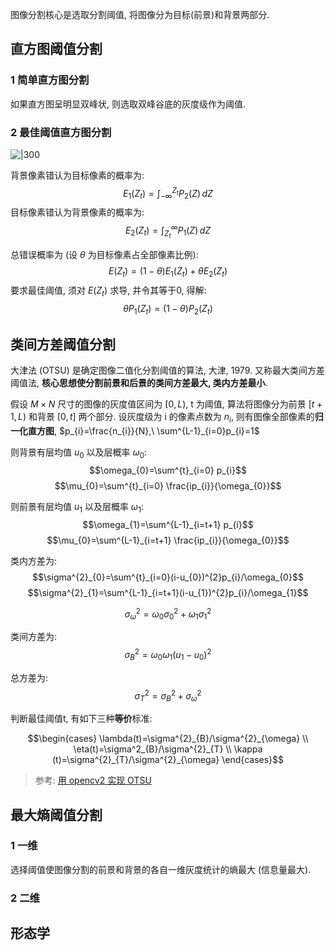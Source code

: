 图像分割核心是选取分割阈值, 将图像分为目标(前景)和背景两部分.

## 直方图阈值分割

### 1 简单直方图分割

如果直方图呈明显双峰状, 则选取双峰谷底的灰度级作为阈值.

### 2 最佳阈值直方图分割
![|300](../../attach/图像处理_最佳阈值直方图.png)

背景像素错认为目标像素的概率为: $$E_{1}(Z_{t})=\int_{-\infty}^{Z_{t}}P_{2}(Z) \, dZ $$ 目标像素错认为背景像素的概率为: $$E_{2}(Z_{t})=\int_{Z_{t}}^{\infty}P_{1}(Z) \, dZ $$

总错误概率为 (设 $\theta$ 为目标像素占全部像素比例): $$E(Z_{t})=(1-\theta)E_{1}(Z_{t})+\theta E_{2}(Z_{t})$$ 要求最佳阈值, 须对 $E(Z_{t})$ 求导, 并令其等于0, 得解: $$\theta P_{1}(Z_{t})=(1-\theta)P_{2}(Z_{t})$$

## 类间方差阈值分割

大津法 (OTSU) 是确定图像二值化分割阈值的算法, 大津, 1979. 又称最大类间方差阈值法, **核心思想使分割前景和后景的类间方差最大, 类内方差最小**.

假设 $M\times N$ 尺寸的图像的灰度值区间为 $[0,L)$, t 为阈值, 算法将图像分为前景 $[t+1,L)$ 和背景 $[0,t]$ 两个部分. 设灰度级为 i 的像素点数为 $n_{i}$, 则有图像全部像素的**归一化直方图**, $p_{i}=\frac{n_{i}}{N},\ \sum^{L-1}_{i=0}p_{i}=1$

则背景有层均值 $u_{0}$ 以及层概率 $\omega_{0}$: $$\omega_{0}=\sum^{t}_{i=0} p_{i}$$ $$\mu_{0}=\sum^{t}_{i=0} \frac{ip_{i}}{\omega_{0}}$$

则前景有层均值 $u_{1}$ 以及层概率 $\omega_{1}$: $$\omega_{1}=\sum^{L-1}_{i=t+1} p_{i}$$ $$\mu_{0}=\sum^{L-1}_{i=t+1} \frac{ip_{i}}{\omega_{0}}$$

类内方差为: $$\sigma^{2}_{0}=\sum^{t}_{i=0}(i-u_{0})^{2}p_{i}/\omega_{0}$$ $$\sigma^{2}_{1}=\sum^{L-1}_{i=t+1}(i-u_{1})^{2}p_{i}/\omega_{1}$$

$$\sigma^{2}_{\omega }=\omega_{0}\sigma^{2}_{0}+\omega_{1}\sigma^{2}_{1 }$$

类间方差为: $$\sigma^{2}_{B}=\omega_{0}\omega_{1}(u_{1}-u_{0})^{2}$$

总方差为: $$\sigma^{2}_{T}=\sigma^{2}_{B}+\sigma^{2}_{\omega}$$

判断最佳阈值t, 有如下三种**等价**标准:

$$\begin{cases}
\lambda(t)=\sigma^{2}_{B}/\sigma^{2}_{\omega} \\
\eta(t)=\sigma^2_{B}/\sigma^{2}_{T} \\
\kappa (t)=\sigma^{2}_{T}/\sigma^{2}_{\omega}
\end{cases}$$

> 参考: [用 opencv2 实现 OTSU](https://blog.csdn.net/my_kun/article/details/105846738)

## 最大熵阈值分割

### 1 一维

选择阈值使图像分割的前景和背景的各自一维灰度统计的熵最大 (信息量最大).

### 2 二维


## 形态学